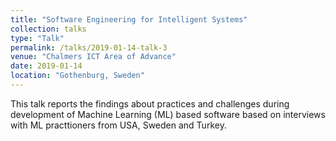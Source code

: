 ```yaml
---
title: "Software Engineering for Intelligent Systems"
collection: talks
type: "Talk"
permalink: /talks/2019-01-14-talk-3
venue: "Chalmers ICT Area of Advance"
date: 2019-01-14
location: "Gothenburg, Sweden"
---
```


This talk reports the findings about practices and challenges during development of Machine Learning (ML) based software based on interviews with ML practtioners from USA, Sweden and Turkey.

